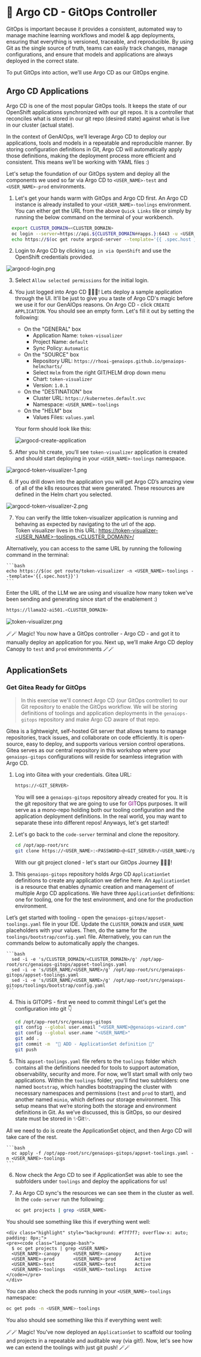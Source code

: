 # 🐙 Argo CD - GitOps Controller 

GitOps is important because it provides a consistent, automated way to manage machine learning workflows and model & app deployments, ensuring that everything is versioned, traceable, and reproducible. By using Git as the single source of truth, teams can easily track changes, manage configurations, and ensure that models and applications are always deployed in the correct state.

To put GitOps into action, we’ll use Argo CD as our GitOps engine.

## Argo CD Applications
Argo CD is one of the most popular GitOps tools. It keeps the state of our OpenShift applications synchronized with our git repos. It is a controller that reconciles what is stored in our git repo (desired state) against what is live in our cluster (actual state). 

In the context of GenAIOps, we’ll leverage Argo CD to deploy our applications, tools and models in a repeatable and reproducible manner. By storing configuration definitions in Git, Argo CD will automatically apply those definitions, making the deployment process more efficient and consistent. This means we’ll be working with YAML files :)

Let's setup the foundation of our GitOps system and deploy all the components we used so far via Argo CD to `<USER_NAME>-test` and `<USER_NAME>-prod` environments.

1. Let's get your hands warm with GitOps and Argo CD first. An Argo CD instance is already installed to your `<USER_NAME>-toolings` environment. You can either get the URL from the above `Quick Links` tile or simply by running the below command on the terminal of your workbench.

  ```bash
    export CLUSTER_DOMAIN=<CLUSTER_DOMAIN>
    oc login --server=https://api.${CLUSTER_DOMAIN##apps.}:6443 -u <USER_NAME> -p <PASSWORD>
    echo https://$(oc get route argocd-server --template='{{ .spec.host }}' -n <USER_NAME>-toolings)
  ```

2. Login to Argo CD by clicking `Log in via OpenShift` and use the OpenShift credentials provided.

  ![argocd-login.png](./images/argocd-login.png)

3. Select `Allow selected permissions` for the initial login.

4. You just logged into Argo CD 👏👏👏! Lets deploy a sample application through the UI. It'll be just to give you a taste of Argo CD's magic before we use it for our GenAIOps reasons. On Argo CD - click `CREATE APPLICATION`. You should see an empty form. Let's fill it out by setting the following:

   * On the "GENERAL" box
      * Application Name: `token-visualizer` 
      * Project Name: `default`
      * Sync Policy: `Automatic`
   * On the "SOURCE" box
      * Repository URL: `https://rhoai-genaiops.github.io/genaiops-helmcharts/`
      * Select `Helm` from the right GIT/HELM drop down menu
      * Chart: `token-visualizer`
      * Version: `1.0.1`
   * On the "DESTINATION" box
      * Cluster URL: `https://kubernetes.default.svc`
      * Namespace: `<USER_NAME>-toolings`
   * On the "HELM" box
      * Values Files: `values.yaml`

    Your form should look like this:
    
    ![argocd-create-application](images/argocd-create-application.png)

5. After you hit create, you’ll see `token-visualizer` application is created and should start deploying in your `<USER_NAME>-toolings` namespace.

  ![argocd-token-visualizer-1.png](./images/argocd-token-visualizer-1.png)

6. If you drill down into the application you will get Argo CD’s amazing view of all of the k8s resources that were generated. These resources are defined in the Helm chart you selected.

  ![argocd-token-visualizer-2.png](./images/argocd-token-visualizer-2.png)

7. You can verify the little token-visualizer application is running and behaving as expected by navigating to the url of the app.  
   Token visualizer lives in this URL: [https://token-visualizer-<USER_NAME>-toolings.<CLUSTER_DOMAIN>/](https://token-visualizer-<USER_NAME>-toolings.<CLUSTER_DOMAIN>/)
  
  Alternatively, you can access to the same URL by running the following command in the terminal:

    ```bash
    echo https://$(oc get route/token-visualizer -n <USER_NAME>-toolings --template='{{.spec.host}}')
    ```
  
  Enter the URL of the LLM we are using and visualize how many token we've been sending and generating since start of the enablement :)

  ```bash
  https://llama32-ai501.<CLUSTER_DOMAIN>
  ```

  ![token-visualizer.png](./images/token-visualizer.png)
  
🪄🪄 Magic! You now have a GitOps controller - Argo CD - and got it to manually deploy an application for you. Next up, we’ll make Argo CD deploy Canopy to `test` and `prod` environments 🪄🪄


## ApplicationSets

### Get Gitea Ready for GitOps

> In this exercise we'll connect Argo CD (our GitOps controller) to our Git repository to enable the GitOps workflow. We will be storing definitions of toolings and application deployments in the `genaiops-gitops` repository and make Argo CD aware of that repo.

Gitea is a lightweight, self-hosted Git server that allows teams to manage repositories, track issues, and collaborate on code efficiently. It is open-source, easy to deploy, and supports various version control operations. Gitea serves as our central repository in this workshop where your `genaiops-gitops` configurations will reside for seamless integration with Argo CD.

1. Log into Gitea with your credentials. Gitea URL:

    ```bash
    https://<GIT_SERVER>
    ```

    You will see a `genaiops-gitops` repository already created for you. It is the git repository that we are going to use for <span style="color:purple;" >GIT</span>Ops purposes. It will serve as a mono-repo holding both our tooling configuration and the application deployment definitions. In the real world, you may want to separate these into different repos! Anyways, let's get started!

2. Let's go back to the `code-server` terminal and clone the repository.

    ```bash
    cd /opt/app-root/src
    git clone https://<USER_NAME>:<PASSWORD>@<GIT_SERVER>/<USER_NAME>/genaiops-gitops.git
    ```

   With our git project cloned - let's start our GitOps Journey 🧙‍♀️🦄!

3. This `genaiops-gitops` repository holds Argo CD `ApplicationSet` definitions to create any application we define here. An `ApplicationSet` is a resource that enables dynamic creation and management of multiple Argo CD applications. We have three `ApplicationSet` definitions: one for tooling, one for the test environment, and one for the production environment.

  Let’s get started with tooling - open the `genaiops-gitops/appset-toolings.yaml` file in your IDE. Update the `CLUSTER_DOMAIN` and `USER_NAME` placeholders with your values. Then, do the same for the `toolings/bootstrap/config.yaml` file. Alternatively, you can run the commands below to automatically apply the changes.

    ```bash
      sed -i -e 's/CLUSTER_DOMAIN/<CLUSTER_DOMAIN>/g' /opt/app-root/src/genaiops-gitops/appset-toolings.yaml
      sed -i -e 's/USER_NAME/<USER_NAME>/g' /opt/app-root/src/genaiops-gitops/appset-toolings.yaml
      sed -i -e 's/USER_NAME/<USER_NAME>/g' /opt/app-root/src/genaiops-gitops/toolings/bootstrap/config.yaml
    ```

4. This is GITOPS - first we need to commit things! Let's get the configuration into git 👇

    ```bash
    cd /opt/app-root/src/genaiops-gitops
    git config --global user.email "<USER_NAME>@genaiops-wizard.com"
    git config --global user.name "<USER_NAME>"
    git add .
    git commit -m  "🦆 ADD - ApplicationSet definition 🦆"
    git push
    ```

5. This `appset-toolings.yaml` file refers to the `toolings` folder which contains all the definitions needed for tools to support automation, observability, security and more. For now, we’ll start small with only two applications. Within the `toolings` folder, you'll find two subfolders: one named `bootstrap`, which handles bootstrapping the cluster with necessary namespaces and permissions (`test` and `prod` to start), and another named `minio`, which defines our storage environment. This setup means that we’re storing both the storage and environment definitions in Git. As we’ve discussed, this is GitOps, so our desired state must be stored in ✨Git✨. 

  All we need to do is create the ApplicationSet object, and then Argo CD will take care of the rest.

    ```bash
      oc apply -f /opt/app-root/src/genaiops-gitops/appset-toolings.yaml -n <USER_NAME>-toolings
    ```
6. Now check the Argo CD to see if ApplicationSet was able to see the subfolders under `toolings` and deploy the applications for us!

7. As Argo CD sync's the resources we can see them in the cluster as well. In the `code-server` run the following:

    ```bash
    oc get projects | grep <USER_NAME>
    ```

  You should see something like this if everything went well:

    <div class="highlight" style="background: #f7f7f7; overflow-x: auto; padding: 8px;">
    <pre><code class="language-bash"> 
      $ oc get projects | grep <USER_NAME>
      <USER_NAME>-canopy     <USER_NAME>-canopy     Active
      <USER_NAME>-prod       <USER_NAME>-prod       Active
      <USER_NAME>-test       <USER_NAME>-test       Active
      <USER_NAME>-toolings   <USER_NAME>-toolings   Active
    </code></pre>
    </div>

  You can also check the pods running in your `<USER_NAME>-toolings` namespace:

  ```bash
  oc get pods -n <USER_NAME>-toolings
  ```

  You also should see something like this if everything went well:

  

🪄🪄 Magic! You've now deployed an `ApplicationSet` to scaffold our tooling and projects in a repeatable and auditable way (via git!). Now, let's see how we can extend the toolings with just git push! 🪄🪄

